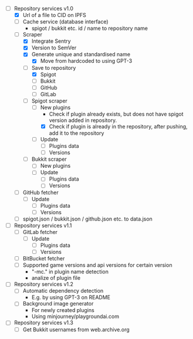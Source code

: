 - [ ] Repository services v1.0
	- [x] Url of a file to CID on IPFS
	- [ ] Cache service (database interface)
		- spigot / bukkit etc. id / name to repository name
	- [ ] Scraper
		- [x] Integrate Sentry
		- [x] Version to SemVer
		- [x] Generate unique and standardised name
			- [x] Move from hardcoded to using GPT-3
		- [ ] Save to repository
			- [x] Spigot
			- [ ] Bukkit
			- [ ] GitHub
			- [ ] GitLab
		- [ ] Spigot scraper
			- [ ] New plugins
				- Check if plugin already exists, but does not have spigot version added in repository.
				- [x] Check if plugin is already in the repository, after pushing, add it to the repository
			- [ ] Update
				- [ ] Plugins data
				- [ ] Versions
		- [ ] Bukkit scraper
			- [ ] New plugins
			- [ ] Update
				- [ ] Plugins data
				- [ ] Versions
	- [ ] GitHub fetcher
		- [ ] Update
			- [ ] Plugins data
			- [ ] Versions
	- [ ] spigot.json / bukkit.json / github.json etc. to data.json
- [ ] Repository services v1.1
	- [ ] GitLab fetcher
		- [ ] Update
			- [ ] Plugins data
			- [ ] Versions
	- [ ] BitBucket fetcher
	- [ ] Supported game versions and api versions for certain version
		- "-mc." in plugin name detection
		- analize of plugin file
- [ ] Repository services v1.2
	- [ ] Automatic dependency detection
		- E.g. by using GPT-3 on README
	- [ ] Background image generator
		- For newly created plugins
		- Using minjourney/playgroundai.com
- [ ] Repository services v1.3
	- [ ] Get Bukkit usernames from web.archive.org